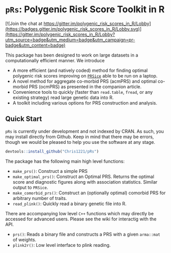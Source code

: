 # `pRs`: Polygenic Risk Score Toolkit in R

[![Join the chat at https://gitter.im/polygenic_risk_scores_in_R/Lobby](https://badges.gitter.im/polygenic_risk_scores_in_R/Lobby.svg)](https://gitter.im/polygenic_risk_scores_in_R/Lobby?utm_source=badge&utm_medium=badge&utm_campaign=pr-badge&utm_content=badge)

This package has been designed to work on large datasets in a computationally efficient manner. We introduce

- A more efficient (and natively coded) method for finding optimal polygenic risk scores improving on [`PRSice`](prsice.info) able to be run on a laptop.
- A novel method for aggregate co-morbid PRS (acmPRS) and optimal co-morbid PRS (ocmPRS) as presented in the companion article.  
- Convenience tools to quickly (faster than `read.table`, `fread`, or any existing strategy) read large genetic data into R.
- A toolkit including various options for PRS construction and analysis.

## Quick Start

`pRs` is currently under development and not indexed by CRAN. As such, you may install directly from Github. Keep in mind that there may be errors, though we would be pleased to help you use the software at any stage.

```R
devtools::install_github("Chris1221/pRs")
```

The package has the following main high level functions:

- `make_prs()`: Construct a simple PRS
- `make_optimal_prs()`: Construct an Optimal PRS. Returns the optimal score and diagnostic figures along with association statistics. Similar output to `PRSice`.
- `make_comorbid_prs()`: Construct an (optionally optimal) comorbid PRS for arbitrary number of traits.
- `read_plink()`: Quickly read a binary genetic file into R.

There are accompanying low level `C++` functions which may directly be accessed for advanced users. Please see the wiki for interactig with the API.

- `prs()`: Reads a binary file and constructs a PRS with a given `arma::mat` of weights.
- `plink2r()`: Low level interface to plink reading.

